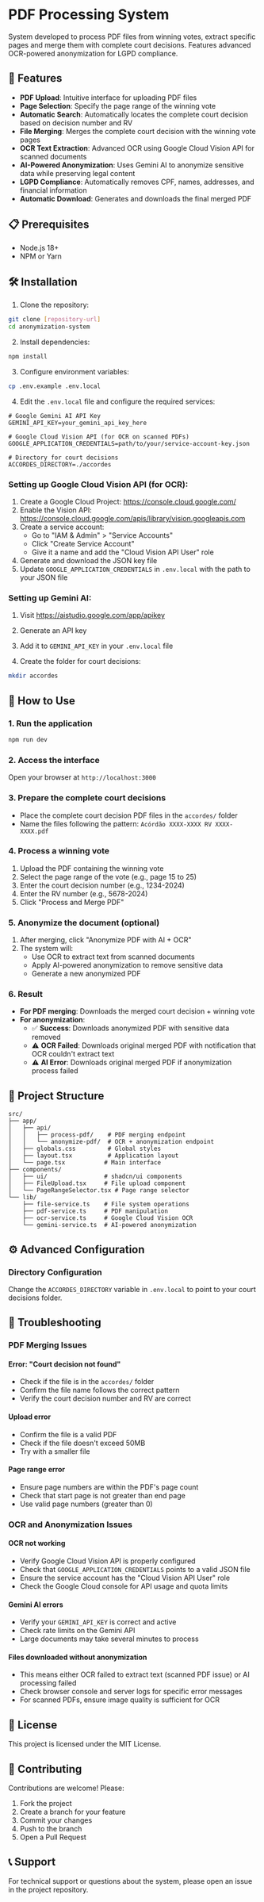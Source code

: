# PDF Processing System

System developed to process PDF files from winning votes, extract specific pages and merge them with complete court decisions. Features advanced OCR-powered anonymization for LGPD compliance.

## 🚀 Features

- **PDF Upload**: Intuitive interface for uploading PDF files
- **Page Selection**: Specify the page range of the winning vote
- **Automatic Search**: Automatically locates the complete court decision based on decision number and RV
- **File Merging**: Merges the complete court decision with the winning vote pages
- **OCR Text Extraction**: Advanced OCR using Google Cloud Vision API for scanned documents
- **AI-Powered Anonymization**: Uses Gemini AI to anonymize sensitive data while preserving legal content
- **LGPD Compliance**: Automatically removes CPF, names, addresses, and financial information
- **Automatic Download**: Generates and downloads the final merged PDF

## 📋 Prerequisites

- Node.js 18+ 
- NPM or Yarn

## 🛠️ Installation

1. Clone the repository:
```bash
git clone [repository-url]
cd anonymization-system
```

2. Install dependencies:
```bash
npm install
```

3. Configure environment variables:
```bash
cp .env.example .env.local
```

4. Edit the `.env.local` file and configure the required services:
```env
# Google Gemini AI API Key
GEMINI_API_KEY=your_gemini_api_key_here

# Google Cloud Vision API (for OCR on scanned PDFs)
GOOGLE_APPLICATION_CREDENTIALS=path/to/your/service-account-key.json

# Directory for court decisions
ACCORDES_DIRECTORY=./accordes
```

### Setting up Google Cloud Vision API (for OCR):

1. Create a Google Cloud Project: https://console.cloud.google.com/
2. Enable the Vision API: https://console.cloud.google.com/apis/library/vision.googleapis.com
3. Create a service account:
   - Go to "IAM & Admin" > "Service Accounts"
   - Click "Create Service Account"
   - Give it a name and add the "Cloud Vision API User" role
4. Generate and download the JSON key file
5. Update `GOOGLE_APPLICATION_CREDENTIALS` in `.env.local` with the path to your JSON file

### Setting up Gemini AI:

1. Visit https://aistudio.google.com/app/apikey
2. Generate an API key
3. Add it to `GEMINI_API_KEY` in your `.env.local` file

5. Create the folder for court decisions:
```bash
mkdir accordes
```

## 🚦 How to Use

### 1. Run the application
```bash
npm run dev
```

### 2. Access the interface
Open your browser at `http://localhost:3000`

### 3. Prepare the complete court decisions
- Place the complete court decision PDF files in the `accordes/` folder
- Name the files following the pattern: `Acórdão XXXX-XXXX RV XXXX-XXXX.pdf`

### 4. Process a winning vote
1. Upload the PDF containing the winning vote
2. Select the page range of the vote (e.g., page 15 to 25)
3. Enter the court decision number (e.g., 1234-2024)
4. Enter the RV number (e.g., 5678-2024)
5. Click "Process and Merge PDF"

### 5. Anonymize the document (optional)
1. After merging, click "Anonymize PDF with AI + OCR"
2. The system will:
   - Use OCR to extract text from scanned documents
   - Apply AI-powered anonymization to remove sensitive data
   - Generate a new anonymized PDF

### 6. Result
- **For PDF merging**: Downloads the merged court decision + winning vote
- **For anonymization**: 
  - ✅ **Success**: Downloads anonymized PDF with sensitive data removed
  - ⚠️ **OCR Failed**: Downloads original merged PDF with notification that OCR couldn't extract text
  - ⚠️ **AI Error**: Downloads original merged PDF if anonymization process failed

## 📁 Project Structure

```
src/
├── app/
│   ├── api/
│   │   ├── process-pdf/    # PDF merging endpoint
│   │   └── anonymize-pdf/  # OCR + anonymization endpoint
│   ├── globals.css         # Global styles
│   ├── layout.tsx          # Application layout
│   └── page.tsx           # Main interface
├── components/
│   ├── ui/                # shadcn/ui components
│   ├── FileUpload.tsx     # File upload component
│   └── PageRangeSelector.tsx # Page range selector
└── lib/
    ├── file-service.ts    # File system operations
    ├── pdf-service.ts     # PDF manipulation
    ├── ocr-service.ts     # Google Cloud Vision OCR
    └── gemini-service.ts  # AI-powered anonymization
```

## ⚙️ Advanced Configuration

### Directory Configuration
Change the `ACCORDES_DIRECTORY` variable in `.env.local` to point to your court decisions folder.

## 🐛 Troubleshooting

### PDF Merging Issues

#### Error: "Court decision not found"
- Check if the file is in the `accordes/` folder
- Confirm the file name follows the correct pattern
- Verify the court decision number and RV are correct

#### Upload error
- Confirm the file is a valid PDF
- Check if the file doesn't exceed 50MB
- Try with a smaller file

#### Page range error
- Ensure page numbers are within the PDF's page count
- Check that start page is not greater than end page
- Use valid page numbers (greater than 0)

### OCR and Anonymization Issues

#### OCR not working
- Verify Google Cloud Vision API is properly configured
- Check that `GOOGLE_APPLICATION_CREDENTIALS` points to a valid JSON file
- Ensure the service account has the "Cloud Vision API User" role
- Check the Google Cloud console for API usage and quota limits

#### Gemini AI errors
- Verify your `GEMINI_API_KEY` is correct and active
- Check rate limits on the Gemini API
- Large documents may take several minutes to process

#### Files downloaded without anonymization
- This means either OCR failed to extract text (scanned PDF issue) or AI processing failed
- Check browser console and server logs for specific error messages
- For scanned PDFs, ensure image quality is sufficient for OCR

## 📄 License

This project is licensed under the MIT License.

## 🤝 Contributing

Contributions are welcome! Please:

1. Fork the project
2. Create a branch for your feature
3. Commit your changes
4. Push to the branch
5. Open a Pull Request

## 📞 Support

For technical support or questions about the system, please open an issue in the project repository.
